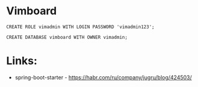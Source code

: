 # Vimboard


```postgresql
CREATE ROLE vimadmin WITH LOGIN PASSWORD 'vimadmin123';

CREATE DATABASE vimboard WITH OWNER vimadmin;
```



# Links:
 - spring-boot-starter - https://habr.com/ru/company/jugru/blog/424503/
